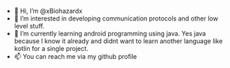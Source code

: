- 👋 Hi, I’m @xBiohazardx
- 👀 I’m interested in developing communication protocols and other low level stuff.
- 🌱 I’m currently learning android programming using java. Yes java because I know it already and didnt want to learn another language like kotlin for a single project.
- 📫 You can reach me via my github profile
